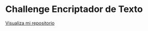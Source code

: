# Challenge Encriptador de Texto
<a href="https://luzdalis-lopez.github.io/portafolio/">Visualiza mi repositorio</a>
